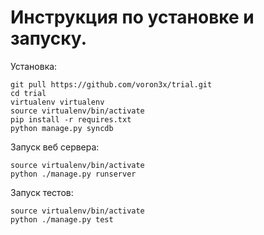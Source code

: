 Инструкция по установке и запуску.
=====

Установка:

```
git pull https://github.com/voron3x/trial.git
cd trial
virtualenv virtualenv
source virtualenv/bin/activate
pip install -r requires.txt
python manage.py syncdb
```

Запуск веб сервера:

```
source virtualenv/bin/activate
python ./manage.py runserver
```

Запуск тестов:

```
source virtualenv/bin/activate
python ./manage.py test
